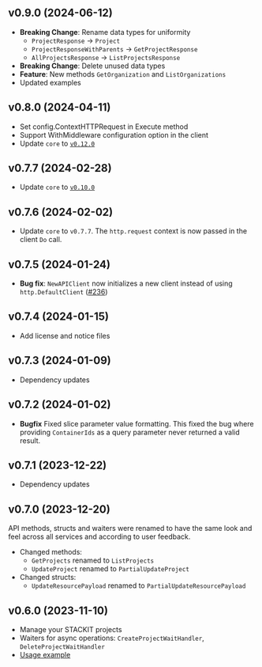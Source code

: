 ## v0.9.0 (2024-06-12)

- **Breaking Change**: Rename data types for uniformity
  - `ProjectResponse` -> `Project`
  - `ProjectResponseWithParents` -> `GetProjectResponse`
  - `AllProjectsResponse` -> `ListProjectsResponse`
- **Breaking Change**: Delete unused data types
- **Feature**: New methods `GetOrganization` and `ListOrganizations`
- Updated examples

## v0.8.0 (2024-04-11)

- Set config.ContextHTTPRequest in Execute method
- Support WithMiddleware configuration option in the client
- Update `core` to [`v0.12.0`](../../core/CHANGELOG.md#v0120-2024-04-11)

## v0.7.7 (2024-02-28)

- Update `core` to [`v0.10.0`](../../core/CHANGELOG.md#v0100-2024-02-27)

## v0.7.6 (2024-02-02)

- Update `core` to `v0.7.7`. The `http.request` context is now passed in the client `Do` call.

## v0.7.5 (2024-01-24)

- **Bug fix**: `NewAPIClient` now initializes a new client instead of using `http.DefaultClient` ([#236](https://github.com/stackitcloud/stackit-sdk-go/issues/236))

## v0.7.4 (2024-01-15)

- Add license and notice files

## v0.7.3 (2024-01-09)

- Dependency updates

## v0.7.2 (2024-01-02)

- **Bugfix** Fixed slice parameter value formatting. This fixed the bug where providing `ContainerIds` as a query parameter never returned a valid result.

## v0.7.1 (2023-12-22)

- Dependency updates

## v0.7.0 (2023-12-20)

API methods, structs and waiters were renamed to have the same look and feel across all services and according to user feedback.

- Changed methods:
  - `GetProjects` renamed to `ListProjects`
  - `UpdateProject` renamed to `PartialUpdateProject`
- Changed structs:
  - `UpdateResourcePayload` renamed to `PartialUpdateResourcePayload`

## v0.6.0 (2023-11-10)

- Manage your STACKIT projects
- Waiters for async operations: `CreateProjectWaitHandler`, `DeleteProjectWaitHandler`
- [Usage example](https://github.com/stackitcloud/stackit-sdk-go/tree/main/examples/resourcemanager)

